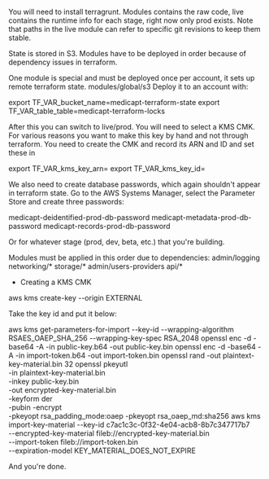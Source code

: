 You will need to install terragrunt. Modules contains the raw code, live
contains the runtime info for each stage, right now only prod exists. Note that
paths in the live module can refer to specific git revisions to keep them
stable.

State is stored in S3. Modules have to be deployed in order because of
dependency issues in terraform.

One module is special and must be deployed once per account, it sets up remote
terraform state. modules/global/s3
Deploy it to an account with:

export TF_VAR_bucket_name=medicapt-terraform-state
export TF_VAR_table_table=medicapt-terraform-locks

After this you can switch to live/prod. You will need to select a KMS CMK. For
various reasons you want to make this key by hand and not through terraform. You
need to create the CMK and record its ARN and ID and set these in

export TF_VAR_kms_key_arn=
export TF_VAR_kms_key_id=

We also need to create database passwords, which again shouldn't appear in
terraform state. Go to the AWS Systems Manager, select the Parameter Store and
create three passwords:

medicapt-deidentified-prod-db-password
medicapt-metadata-prod-db-password
medicapt-records-prod-db-password

Or for whatever stage (prod, dev, beta, etc.) that you're building.

Modules must be applied in this order due to dependencies:
admin/logging
networking/*
storage/*
admin/users-providers
api/*

* Creating a KMS CMK

aws kms create-key --origin EXTERNAL

Take the key id and put it below:

aws kms get-parameters-for-import --key-id <keyid> --wrapping-algorithm RSAES_OAEP_SHA_256 --wrapping-key-spec RSA_2048
openssl enc -d -base64 -A -in public-key.b64 -out public-key.bin
openssl enc -d -base64 -A -in import-token.b64 -out import-token.bin
openssl rand -out plaintext-key-material.bin 32
openssl pkeyutl \
        -in plaintext-key-material.bin \
        -inkey public-key.bin \
        -out encrypted-key-material.bin \
        -keyform der \
        -pubin -encrypt \
        -pkeyopt rsa_padding_mode:oaep -pkeyopt rsa_oaep_md:sha256
aws kms import-key-material --key-id c7ac1c3c-0f32-4e04-acb8-8b7c347717b7 \
                              --encrypted-key-material fileb://encrypted-key-material.bin \
                              --import-token fileb://import-token.bin \
                              --expiration-model KEY_MATERIAL_DOES_NOT_EXPIRE

And you're done.
